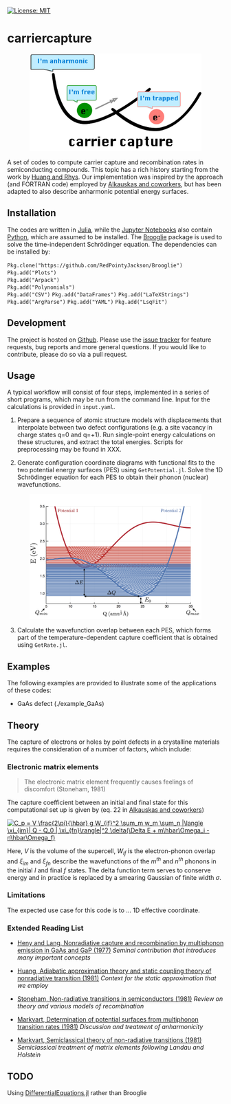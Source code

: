 [![License: MIT](https://img.shields.io/badge/License-MIT-yellow.svg)](https://opensource.org/licenses/MIT)

# carriercapture

<center>
<img src="schematics/Logo.png" width="400" />
</center>

A set of codes to compute carrier capture and recombination rates in semiconducting compounds. 
This topic has a rich history starting from the work by [Huang and Rhys](http://rspa.royalsocietypublishing.org/content/204/1078/406.short). 
Our implementation was inspired by the approach (and FORTRAN code) employed by [Alkauskas and coworkers](https://journals.aps.org/prb/abstract/10.1103/PhysRevB.90.075202), but has been adapted
to also describe anharmonic potential energy surfaces. 

## Installation

The codes are written in [Julia](https://julialang.org), while the [Jupyter Notebooks](http://jupyter.org) also contain [Python](https://www.python.org), which are assumed to be installed.
The [Brooglie](https://github.com/RedPointyJackson/Brooglie) package is used to solve the time-independent Schrödinger equation. 
The dependencies can be installed by:

`Pkg.clone("https://github.com/RedPointyJackson/Brooglie")`  
`Pkg.add("Plots")`  
`Pkg.add("Arpack")`  
`Pkg.add("Polynomials")`  
`Pkg.add("CSV")`
`Pkg.add("DataFrames")`
`Pkg.add("LaTeXStrings")`
`Pkg.add("ArgParse")`
`Pkg.add("YAML")`
`Pkg.add("LsqFit")`

## Development

The project is hosted on [Github](https://github.com/WMD-group/carriercapture). 
Please use the [issue tracker](https://github.com/WMD-group/carriercapture/issues/) for feature requests, bug reports and more general questions. 
If you would like to contribute, please do so via a pull request.

## Usage

A typical workflow will consist of four steps, implemented in a series of short programs, which may be run from the command line. Input for the calculations is provided in `input.yaml`.

1. Prepare a sequence of atomic structure models with displacements that interpolate between two defect configurations (e.g. a site vacancy in charge states q=0 and q=+1).
Run single-point energy calculations on these structures, and extract the total energies. Scripts for preprocessing may be found in XXX.

2. Generate configuration coordinate diagrams with functional fits to the two potential energy surfaces (PES) using `GetPotential.jl`. 
Solve the 1D Schrödinger equation for each PES to obtain their phonon (nuclear) wavefunctions.

<center>
<img src="example_GaAs/cc_example_labelled_potentials.png" width="400" />
</center>

3. Calculate the wavefunction overlap between each PES, which forms part of the temperature-dependent capture coefficient that is obtained using `GetRate.jl`.

## Examples

The following examples are provided to illustrate some of the applications of these codes:

* GaAs defect (./example_GaAs) 

## Theory

The capture of electrons or holes by point defects in a crystalline materials requires the consideration of a number of factors, which include:

### Electronic matrix elements

> The electronic matrix element frequently causes feelings of discomfort (Stoneham, 1981)

The capture coefficient between an initial and final state for this computational set up is given by (eq. 22 in [Alkauskas and coworkers](https://journals.aps.org/prb/abstract/10.1103/PhysRevB.90.075202))

<a href="https://www.codecogs.com/eqnedit.php?latex=\dpi{300}&space;C_p&space;=&space;V&space;\frac{2\pi}{\hbar}&space;g&space;W_{if}^2&space;\sum_m&space;w_m&space;\sum_n&space;|\langle&space;\xi_{im}|&space;Q&space;-&space;Q_0&space;|&space;\xi_{fn}\rangle|^2&space;\delta(\Delta&space;E&space;&plus;&space;m\hbar\Omega_i&space;-n\hbar\Omega_f)" target="_blank"><img src="https://latex.codecogs.com/gif.latex?\dpi{300}&space;C_p&space;=&space;V&space;\frac{2\pi}{\hbar}&space;g&space;W_{if}^2&space;\sum_m&space;w_m&space;\sum_n&space;|\langle&space;\xi_{im}|&space;Q&space;-&space;Q_0&space;|&space;\xi_{fn}\rangle|^2&space;\delta(\Delta&space;E&space;&plus;&space;m\hbar\Omega_i&space;-n\hbar\Omega_f)" title="C_p = V \frac{2\pi}{\hbar} g W_{if}^2 \sum_m w_m \sum_n |\langle \xi_{im}| Q - Q_0 | \xi_{fn}\rangle|^2 \delta(\Delta E + m\hbar\Omega_i -n\hbar\Omega_f)" /></a>

Here, *V* is the volume of the supercell, *W<sub>if</sub>* is the electron-phonon overlap and *ξ<sub>im</sub>* and *ξ<sub>fn</sub>* describe the wavefunctions of the *m<sup>th</sup>* and *n<sup>th</sup>* phonons in the initial *I* and final *f* states. The delta function term serves to conserve energy and in practice is replaced by a smearing Gaussian of finite width *σ*.

### Limitations

The expected use case for this code is to ... 1D effective coordinate.

### Extended Reading List

* [Heny and Lang, Nonradiative capture and recombination by multiphonon emission in GaAs and GaP (1977)](https://journals.aps.org/prb/pdf/10.1103/PhysRevB.15.989) 
*Seminal contribution that introduces many important concepts*

* [Huang, Adiabatic approximation theory and static coupling theory of nonradiative transition (1981)](http://engine.scichina.com/doi/10.1360/ya1981-24-1-27) 
*Context for the static approximation that we employ*

* [Stoneham, Non-radiative transitions in semiconductors (1981)](http://iopscience.iop.org/article/10.1088/0034-4885/44/12/001/meta) 
*Review on theory and various models of recombination*

* [Markvart, Determination of potential surfaces from multiphonon transition rates (1981)](http://iopscience.iop.org/article/10.1088/0022-3719/14/15/002) 
*Discussion and treatment of anharmonicity*

* [Markvart, Semiclassical theory of non-radiative transitions (1981)](http://iopscience.iop.org/article/10.1088/0022-3719/14/29/006/meta) 
*Semiclassical treatment of matrix elements following Landau and Holstein*

## TODO

Using [DifferentialEquations.jl](https://github.com/JuliaDiffEq/DifferentialEquations.jl) rather than Brooglie
